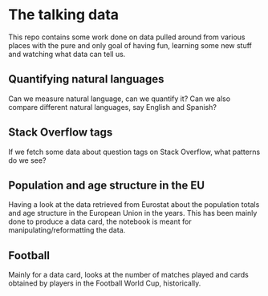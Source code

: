 # The talking data

This repo contains some work done on data pulled around from various places with the pure and only goal of having fun, learning some new stuff and watching what data can tell us.

## Quantifying natural languages

Can we measure natural language, can we quantify it? Can we also compare different natural languages, say English and Spanish?

## Stack Overflow tags

If we fetch some data about question tags on Stack Overflow, what patterns do we see?

## Population and age structure in the EU

Having a look at the data retrieved from Eurostat about the population totals and age structure in the European Union in the years.
This has been mainly done to produce a data card, the notebook is meant for manipulating/reformatting the data.

## Football

Mainly for a data card, looks at the number of matches played and cards obtained by players in the Football World Cup, historically.
